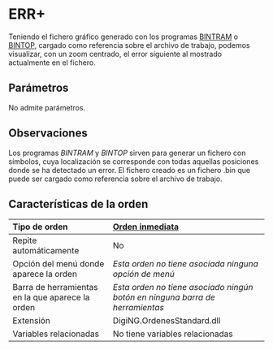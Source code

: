 # ERR+

Teniendo el fichero gráfico generado con los programas [BINTRAM](BINTRAM.html) o [BINTOP](BINTOP.html), cargado como referencia sobre el archivo de trabajo, podemos visualizar, con un zoom centrado, el error siguiente al mostrado actualmente en el fichero.

## Parámetros

No admite parámetros.

## Observaciones

Los programas _BINTRAM_ y _BINTOP_ sirven para generar un fichero con símbolos, cuya localización se corresponde con todas aquellas posiciones donde se ha detectado un error. El fichero creado es un fichero .bin que puede ser cargado como referencia sobre el archivo de trabajo.

## Características de la orden

| Tipo de orden | [Orden inmediata]() |
| :--- | :--- |
| Repite automáticamente | No |
| Opción del menú donde aparece la orden | _Esta orden no tiene asociada ninguna opción de menú_ |
| Barra de herramientas en la que aparece la orden | _Esta orden no tiene asociado ningún botón en ninguna barra de herramientas_ |
| Extensión | DigiNG.OrdenesStandard.dll |
| Variables relacionadas | No tiene variables relacionadas |

